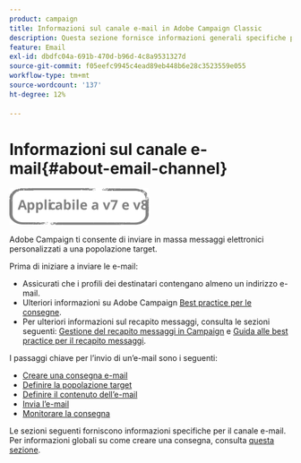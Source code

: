 ```yaml
---
product: campaign
title: Informazioni sul canale e-mail in Adobe Campaign Classic
description: Questa sezione fornisce informazioni generali specifiche per il canale e-mail in Adobe Campaign Classic.
feature: Email
exl-id: dbdfc04a-691b-470d-b96d-4c8a9531327d
source-git-commit: f05eefc9945c4ead89eb448b6e28c3523559e055
workflow-type: tm+mt
source-wordcount: '137'
ht-degree: 12%

---
```


# Informazioni sul canale e-mail{#about-email-channel}

![](../../assets/common.svg)

Adobe Campaign ti consente di inviare in massa messaggi elettronici personalizzati a una popolazione target.

Prima di iniziare a inviare le e-mail:

* Assicurati che i profili dei destinatari contengano almeno un indirizzo e-mail.
* Ulteriori informazioni su Adobe Campaign [Best practice per le consegne](delivery-best-practices.md).
* Per ulteriori informazioni sul recapito messaggi, consulta le sezioni seguenti: [Gestione del recapito messaggi in Campaign](about-deliverability.md) e [Guida alle best practice per il recapito messaggi](https://experienceleague.adobe.com/docs/deliverability-learn/deliverability-best-practice-guide/introduction.html?lang=it).

I passaggi chiave per l’invio di un’e-mail sono i seguenti:

* [Creare una consegna e-mail](creating-an-email-delivery.md)
* [Definire la popolazione target](steps-defining-the-target-population.md)
* [Definire il contenuto dell’e-mail](defining-the-email-content.md)
* [Invia l’e-mail](sending-messages.md)
* [Monitorare la consegna](about-delivery-monitoring.md)

Le sezioni seguenti forniscono informazioni specifiche per il canale e-mail. Per informazioni globali su come creare una consegna, consulta [questa sezione](steps-about-delivery-creation-steps.md).
